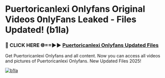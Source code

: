 # Puertoricanlexi Onlyfans Original Videos 0nlyFans Leaked - Files Updated! (b1la)

<h3>🔴 CLICK HERE 🌐==►► <a href="https://tinyurl.com/ehrbuxhb" rel="nofollow">Puertoricanlexi Onlyfans Updated Files</a></h3>

Get Puertoricanlexi Onlyfans and all content. Now you can access all videos and pictures of Puertoricanlexi Onlyfans. New Updated Files 2025!

[![b1la](https://i.imgur.com/lVYEuWS.gif)](https://tinyurl.com/ehrbuxhb)
